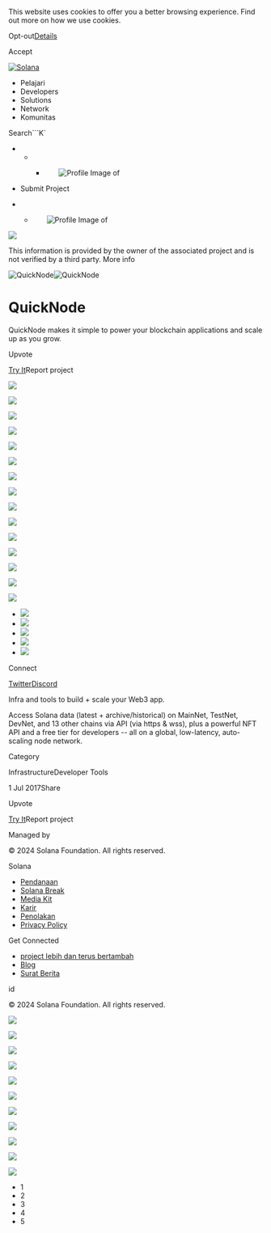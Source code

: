 This website uses cookies to offer you a better browsing experience. Find out
more on how we use cookies.

Opt-out[Details](/id/privacy-policy#collection-of-information)

Accept

[![Solana](/_next/static/media/logotype.e4df684f.svg)](/id)

  * Pelajari
  * Developers
  * Solutions
  * Network
  * Komunitas

Search```K`

  *   *   * ![](data:image/svg+xml,%3csvg%20xmlns=%27http://www.w3.org/2000/svg%27%20version=%271.1%27%20width=%2728%27%20height=%2728%27/%3e)![Profile Image of ](/_next/static/media/ecosystem_user.7ebb52fa.svg)

  * Submit Project
  *   * ![](data:image/svg+xml,%3csvg%20xmlns=%27http://www.w3.org/2000/svg%27%20version=%271.1%27%20width=%2728%27%20height=%2728%27/%3e)![Profile Image of ](/_next/static/media/ecosystem_user.7ebb52fa.svg)

![](/_next/image?url=%2F_next%2Fstatic%2Fmedia%2Fhero.631479cd.png&w=3840&q=75)

This information is provided by the owner of the associated project and is not
verified by a third party. More info

![QuickNode](/_next/image?url=%2Fapi%2Fprojectimg%2Fckwgwihqb37101eysxpv9bzf9w%3Ftype%3DLOGO&w=3840&q=75)![QuickNode](/_next/image?url=%2Fapi%2Fprojectimg%2Fckwgwihqb37101eysxpv9bzf9w%3Ftype%3DLOGO&w=3840&q=75)

# QuickNode

QuickNode makes it simple to power your blockchain applications and scale up
as you grow.

Upvote

[Try It](https://www.quicknode.com/)Report project

![](/api/projectimg/ckwgwihqb37101eysxpv9bzf9w?type=IMG&number=0)

![](/api/projectimg/ckwgwihqb37101eysxpv9bzf9w?type=IMG&number=1)

![](/api/projectimg/ckwgwihqb37101eysxpv9bzf9w?type=IMG&number=2)

![](/api/projectimg/ckwgwihqb37101eysxpv9bzf9w?type=IMG&number=3)

![](/api/projectimg/ckwgwihqb37101eysxpv9bzf9w?type=IMG&number=4)

![](/api/projectimg/ckwgwihqb37101eysxpv9bzf9w?type=IMG&number=0)

![](/api/projectimg/ckwgwihqb37101eysxpv9bzf9w?type=IMG&number=1)

![](/api/projectimg/ckwgwihqb37101eysxpv9bzf9w?type=IMG&number=2)

![](/api/projectimg/ckwgwihqb37101eysxpv9bzf9w?type=IMG&number=3)

![](/api/projectimg/ckwgwihqb37101eysxpv9bzf9w?type=IMG&number=4)

![](/api/projectimg/ckwgwihqb37101eysxpv9bzf9w?type=IMG&number=0)

![](/api/projectimg/ckwgwihqb37101eysxpv9bzf9w?type=IMG&number=1)

![](/api/projectimg/ckwgwihqb37101eysxpv9bzf9w?type=IMG&number=2)

![](/api/projectimg/ckwgwihqb37101eysxpv9bzf9w?type=IMG&number=3)

![](/api/projectimg/ckwgwihqb37101eysxpv9bzf9w?type=IMG&number=4)

  * ![](/_next/image?url=%2Fapi%2Fprojectimg%2Fckwgwihqb37101eysxpv9bzf9w%3Ftype%3DIMG%26number%3D0&w=3840&q=75)
  * ![](/_next/image?url=%2Fapi%2Fprojectimg%2Fckwgwihqb37101eysxpv9bzf9w%3Ftype%3DIMG%26number%3D1&w=3840&q=75)
  * ![](/_next/image?url=%2Fapi%2Fprojectimg%2Fckwgwihqb37101eysxpv9bzf9w%3Ftype%3DIMG%26number%3D2&w=3840&q=75)
  * ![](/_next/image?url=%2Fapi%2Fprojectimg%2Fckwgwihqb37101eysxpv9bzf9w%3Ftype%3DIMG%26number%3D3&w=3840&q=75)
  * ![](/_next/image?url=%2Fapi%2Fprojectimg%2Fckwgwihqb37101eysxpv9bzf9w%3Ftype%3DIMG%26number%3D4&w=3840&q=75)

Connect

[Twitter](https://twitter.com/QuickNode)[Discord](https://discord.com/invite/DkdgEqE)

Infra and tools to build + scale your Web3 app.

Access Solana data (latest + archive/historical) on MainNet, TestNet, DevNet,
and 13 other chains via API (via https & wss), plus a powerful NFT API and a
free tier for developers -- all on a global, low-latency, auto-scaling node
network.

Category

InfrastructureDeveloper Tools

1 Jul 2017Share

Upvote

[Try It](https://www.quicknode.com/)Report project

Managed by

[](/id)

[](/youtube)[](/twitter)[](/discord)[](/reddit)[](/github)[](/telegram)

© 2024 Solana Foundation. All rights reserved.

Solana

  * [Pendanaan](https://solana.org/grants)
  * [Solana Break](https://break.solana.com/)
  * [Media Kit](/id/branding)
  * [Karir](https://jobs.solana.com/)
  * [Penolakan](/id/tos)
  * [Privacy Policy](/id/privacy-policy)

Get Connected

  * [project lebih dan terus bertambah](/id/ecosystem)
  * [Blog](/id/news)
  * [Surat Berita](/id/newsletter)

id

© 2024 Solana Foundation. All rights reserved.

![](/api/projectimg/ckwgwihqb37101eysxpv9bzf9w?type=IMG&number=4)

![](/api/projectimg/ckwgwihqb37101eysxpv9bzf9w?type=IMG&number=0)

![](/api/projectimg/ckwgwihqb37101eysxpv9bzf9w?type=IMG&number=1)

![](/api/projectimg/ckwgwihqb37101eysxpv9bzf9w?type=IMG&number=2)

![](/api/projectimg/ckwgwihqb37101eysxpv9bzf9w?type=IMG&number=3)

![](/api/projectimg/ckwgwihqb37101eysxpv9bzf9w?type=IMG&number=4)

![](/api/projectimg/ckwgwihqb37101eysxpv9bzf9w?type=IMG&number=0)

![](/api/projectimg/ckwgwihqb37101eysxpv9bzf9w?type=IMG&number=1)

![](/api/projectimg/ckwgwihqb37101eysxpv9bzf9w?type=IMG&number=2)

![](/api/projectimg/ckwgwihqb37101eysxpv9bzf9w?type=IMG&number=3)

![](/api/projectimg/ckwgwihqb37101eysxpv9bzf9w?type=IMG&number=4)

  * 1
  * 2
  * 3
  * 4
  * 5

